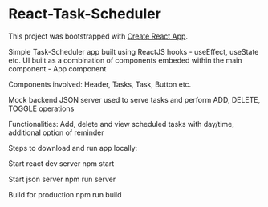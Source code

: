# React-Task-Scheduler

This project was bootstrapped with [Create React App](https://github.com/facebook/create-react-app).

Simple Task-Scheduler app built using ReactJS hooks - useEffect, useState etc.
UI built as a combination of components embeded within the main component - App component

Components involved: Header, Tasks, Task, Button etc.

Mock backend JSON server used to serve tasks and perform ADD, DELETE, TOGGLE operations 

Functionalities: Add, delete and view scheduled tasks with day/time, additional option of reminder 

Steps to download and run app locally:

Start react dev server
npm start

Start json server 
npm run server

Build for production
npm run build
